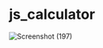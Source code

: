 ﻿# js_calculator
![Screenshot (197)](https://user-images.githubusercontent.com/96846551/210362320-a54c703a-1ade-4ac2-83a2-7b211a212f87.png)

